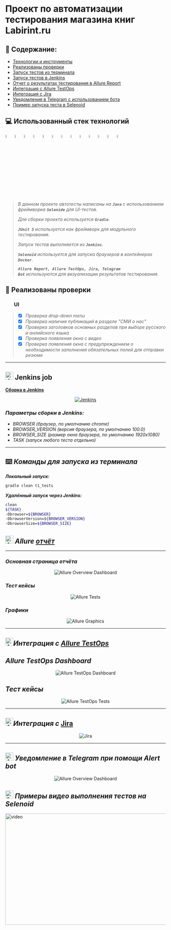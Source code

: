 # Проект по автоматизации тестирования магазина книг Labirint.ru
## :page_facing_up: Содержание:

* [Технологии и инструменты](#technologist-технологии-и-инструменты)
* [Реализованы проверки](#bookmark_tabs-реализованы-проверки)
* [Запуск тестов из терминала](#computer-Запуск-тестов-из-терминала)
* [Запуск тестов в Jenkins](#-запуск-тестов-в-jenkins)
* [Отчет о результатах тестирования в Allure Report](#-отчет-о-результатах-тестирования-в-allure-report)
* [Интеграция с Allure TestOps](#-интеграция-с-allure-testops)
* [Интеграция с Jira](#-интеграция-с-jira)
* [Уведомления в Telegram с использованием бота](#-уведомления-в-telegram-с-использованием-бота)
* [Пример запуска теста в Selenoid](#-пример-запуска-теста-в-selenoid)

## :computer: Использованный стек технологий

<code><img width="5%" title="IntelliJ IDEA" src="images/logo/Idea.svg"></code>
<code><img width="5%" title="Java" src="images/logo/Java.svg"></code>
<code><img width="5%" title="Selenoid" src="images/logo/Selenoid.svg"></code>
<code><img width="5%" title="Selenide" src="images/logo/Selenide.svg"></code>
<code><img width="5%" title="Gradle" src="images/logo/Gradle.svg"></code>
<code><img width="5%" title="Junit5" src="images/logo/Junit5.svg"></code>
<code><img width="5%" title="GitHub" src="images/logo/GitHub.svg"></code>
<code><img width="5%" title="Allure Report" src="images/logo/Allure.svg"></code>
<code><img width="5%" title="Allure TestOps" src="images/logo/Allure_TO.svg"></code>
<code><img width="5%" title="RestAssured" src="images/logo/RestAssured.svg"></code>
<code><img width="5%" title="Jenkins" src="images/logo/Jenkins.svg"></code>
<code><img width="5%" title="Jira" src="images/logo/Java.svg"></code>
<code><img width="5%" title="Telegram" src="images/logo/Telegram.svg"></code>
</p>


> *В данном проекте автотесты написаны на <code><strong>*Java*</strong></code> с использованием фреймворка <code><strong>*Selenide*</strong></code> для UI-тестов.*
>
>*Для сборки проекта используется <code><strong>*Gradle*</strong></code>.*
>
>*<code><strong>*JUnit 5*</strong></code> используется как фреймворк для модульного тестирования.*
>
>*Запуск тестов выполняется из <code><strong>*Jenkins*</strong></code>.*
>
>*<code><strong>*Selenoid*</strong></code> используется для запуска браузеров в контейнерах  <code><strong>*Docker*</strong></code>.*
>
>*<code><strong>*Allure Report, Allure TestOps, Jira, Telegram Bot*</strong></code> используются для визуализации результатов тестирования.*

## :bookmark_tabs: Реализованы проверки

### &nbsp;&nbsp;&nbsp;&nbsp;&nbsp;&nbsp; UI


>- [x] *Проверка drop-down menu*
>- [x] *Проверка наличия публикаций в разделе "СМИ о нас"*
>- [x] *Проверка заголовков основных разделов при выборе русского и анлийского языка*
>- [x] *Проверка появления окна с видео*
>- [x] *Проверка появления окна с предупреждением о необходимости заполнения обязательных полей для отправки резюме*

____

## <img src="images/logo/Jenkins.svg" width="25" height="25"  alt="Jenkins"/></a> Jenkins job
<a target="_blank" href="https://jenkins.autotests.cloud/job/15.Addition_to_the_cover_letter/">**Сборка в Jenkins**</a>
<p align="center">  
<a href="https://jenkins.autotests.cloud/job/15.Addition_to_the_cover_letter/"><img src="images/JenkinsJob.png" alt="Jenkins"/></a>  
</p>


### *Параметры сборки в Jenkins:*

- *BROWSER (браузер, по умолчанию chrome)*
- *BROWSER_VERSION (версия браузера, по умолчанию 100.0)*
- *BROWSER_SIZE (размер окна браузера, по умолчанию 1920x1080)*
- *TASK (запуск любого теста отдельно)*

____
## :keyboard: *Команды для запуска из терминала*

***Локальный запуск:***
```bash  
gradle clean t1_tests
```

***Удалённый запуск через Jenkins:***
```bash  
clean
${TASK}
-Dbrowser=${BROWSER}
-DbrowserVersion=${BROWSER_VERSION}
-DbrowserSize=${BROWSER_SIZE}

```

## <img src="images/logo/Allure.svg" width="25" height="25"  alt="Allure"/></a> *Allure* <a target="_blank" href="https://jenkins.autotests.cloud/job/15.Addition_to_the_cover_letter/32/allure/">*отчёт*</a>
___

### *Основная страница отчёта*

<p align="center">  
<img title="Allure Overview Dashboard" src="images/Allure_Report_Overview.png">  
</p>  

### *Тест кейсы*

<p align="center">  
<img title="Allure Tests" src="images/Test_cases.png">  
</p>

### *Графики*

  <p align="center">  
<img title="Allure Graphics" src="images/Allure_Graphs.png">  
</p>

___
## <img src="images/logo/Allure_TO.svg" width="25" height="25"  alt="Allure"/></a>*Интеграция с* <a target="_blank" href="https://allure.autotests.cloud/project/1430/dashboards">*Allure TestOps*</a>

## *Allure TestOps Dashboard*

<p align="center">  
<img title="Allure TestOps Dashboard" src="images/Allure_Test_Ops_Dashboard.png">  
</p>  

## *Тест кейсы*

<p align="center">  
<img title="Allure TestOps Tests" src="images/Allure_TestOps_Test_Cases.png">  
</p>

___
## <img src="images/logo/Jira.svg" width="25" height="25"  alt="Allure"/></a>*Интеграция с* <a target="_blank" href="https://jira.autotests.cloud/browse/AUTO-1175">Jira</a>

<p align="center">  
<img title="Jira" src="images/Jira.png">  
</p>

____
## <img src="images/logo/Telegram.svg" width="25" height="25"  alt="Allure"/></a> *Уведомление в Telegram при помощи Alert bot*

<p align="center">  
<img title="Allure Overview Dashboard" src="images/Telegram_bot.png">  
</p>

## <img src="images/logo/Selenoid.svg" width="25" height="25"  alt="Selenoid"/></a> *Примеры видео выполнения тестов на Selenoid*



<img title="Selenoid Video" src="images/allTests.gif" width="650" height="350"  alt="video">   
